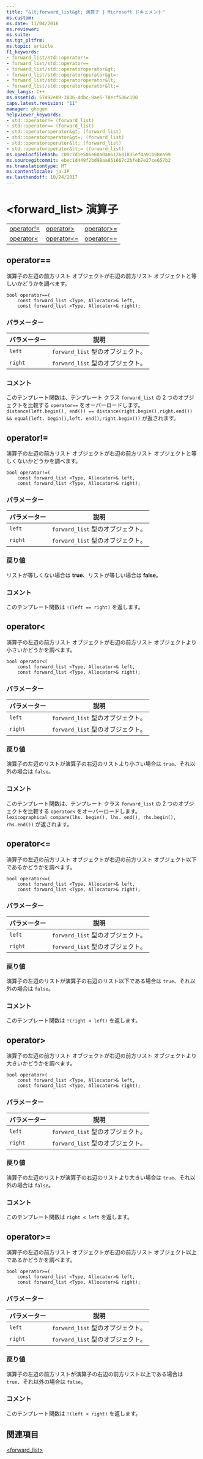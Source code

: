 ```yaml
---
title: "&lt;forward_list&gt; 演算子 | Microsoft ドキュメント"
ms.custom: 
ms.date: 11/04/2016
ms.reviewer: 
ms.suite: 
ms.tgt_pltfrm: 
ms.topic: article
f1_keywords:
- forward_list/std::operator!=
- forward_list/std::operator==
- forward_list/std::operatoroperator&gt;
- forward_list/std::operatoroperator&gt=;
- forward_list/std::operatoroperator&lt;
- forward_list/std::operatoroperator&lt;=
dev_langs: C++
ms.assetid: 57492e09-3836-4dbc-9ae5-78ecf506c190
caps.latest.revision: "11"
manager: ghogen
helpviewer_keywords:
- std::operator!= (forward_list)
- std::operator== (forward_list)
- std::operatoroperator&gt; (forward_list)
- std::operatoroperator&gt=; (forward_list)
- std::operatoroperator&lt; (forward_list)
- std::operatoroperator&lt;= (forward_list)
ms.openlocfilehash: c00c7d1e506e60a0a8612601835ef4a91b98ea99
ms.sourcegitcommit: ebec1d449f2bd98aa851667c2bfeb7e27ce657b2
ms.translationtype: MT
ms.contentlocale: ja-JP
ms.lasthandoff: 10/24/2017
---
```

# <a name="ltforwardlistgt-operators"></a>&lt;forward_list&gt; 演算子
||||  
|-|-|-|  
|[operator!=](#op_neq)|[operator&gt;](#op_gt)|[operator&gt;=](#op_gt_eq)|  
|[operator&lt;](#op_lt)|[operator&lt;=](#op_lt_eq)|[operator==](#op_eq_eq)|  
  
##  <a name="op_eq_eq"></a>  operator==  
 演算子の左辺の前方リスト オブジェクトが右辺の前方リスト オブジェクトと等しいかどうかを調べます。  
  
```
bool operator==(
    const forward_list <Type, Allocator>& left,
    const forward_list <Type, Allocator>& right);
```  
  
### <a name="parameters"></a>パラメーター  
  
|パラメーター|説明|  
|---------------|-----------------|  
|`left`|`forward_list` 型のオブジェクト。|  
|`right`|`forward_list` 型のオブジェクト。|  
  
### <a name="remarks"></a>コメント  
 このテンプレート関数は、テンプレート クラス `forward_list` の 2 つのオブジェクトを比較する `operator==` をオーバーロードします。 `distance(left.begin(), end()) == distance(right.begin(),right.end()) && equal(left. begin(),left. end(),right.begin())` が返されます。  
  
##  <a name="op_neq"></a>  operator!=  
 演算子の左辺の前方リスト オブジェクトが右辺の前方リスト オブジェクトと等しくないかどうかを調べます。  
  
```
bool operator!=(
    const forward_list <Type, Allocator>& left,
    const forward_list <Type, Allocator>& right);
```  
  
### <a name="parameters"></a>パラメーター  
  
|パラメーター|説明|  
|---------------|-----------------|  
|`left`|`forward_list` 型のオブジェクト。|  
|`right`|`forward_list` 型のオブジェクト。|  
  
### <a name="return-value"></a>戻り値  
 リストが等しくない場合は **true**、リストが等しい場合は **false**。  
  
### <a name="remarks"></a>コメント  
 このテンプレート関数は `!(left == right)` を返します。  
  
##  <a name="op_lt"></a>  operator&lt;  
 演算子の左辺の前方リスト オブジェクトが右辺の前方リスト オブジェクトより小さいかどうかを調べます。  
  
```
bool operator<(
    const forward_list <Type, Allocator>& left,
    const forward_list <Type, Allocator>& right);
```  
  
### <a name="parameters"></a>パラメーター  
  
|パラメーター|説明|  
|---------------|-----------------|  
|`left`|`forward_list` 型のオブジェクト。|  
|`right`|`forward_list` 型のオブジェクト。|  
  
### <a name="return-value"></a>戻り値  
 演算子の左辺のリストが演算子の右辺のリストより小さい場合は `true`、それ以外の場合は `false`。  
  
### <a name="remarks"></a>コメント  
 このテンプレート関数は、テンプレート クラス `forward_list` の 2 つのオブジェクトを比較する `operator<` をオーバーロードします。 `lexicographical_compare(lhs. begin(), lhs. end(), rhs.begin(), rhs.end())` が返されます。  
  
##  <a name="op_lt_eq"></a>  operator&lt;=  
 演算子の左辺の前方リスト オブジェクトが右辺の前方リスト オブジェクト以下であるかどうかを調べます。  
  
```
bool operator<=(
    const forward_list <Type, Allocator>& left,
    const forward_list <Type, Allocator>& right);
```  
  
### <a name="parameters"></a>パラメーター  
  
|パラメーター|説明|  
|---------------|-----------------|  
|`left`|`forward_list` 型のオブジェクト。|  
|`right`|`forward_list` 型のオブジェクト。|  
  
### <a name="return-value"></a>戻り値  
 演算子の左辺のリストが演算子の右辺のリスト以下である場合は `true`、それ以外の場合は `false`。  
  
### <a name="remarks"></a>コメント  
 このテンプレート関数は `!(right < left)` を返します。  
  
##  <a name="op_gt"></a>  operator&gt;  
 演算子の左辺の前方リスト オブジェクトが右辺の前方リスト オブジェクトより大きいかどうかを調べます。  
  
```
bool operator>(
    const forward_list <Type, Allocator>& left,
    const forward_list <Type, Allocator>& right);
```  
  
### <a name="parameters"></a>パラメーター  
  
|パラメーター|説明|  
|---------------|-----------------|  
|`left`|`forward_list` 型のオブジェクト。|  
|`right`|`forward_list` 型のオブジェクト。|  
  
### <a name="return-value"></a>戻り値  
 演算子の左辺のリストが演算子の右辺のリストより大きい場合は `true`、それ以外の場合は `false`。  
  
### <a name="remarks"></a>コメント  
 このテンプレート関数は `right < left` を返します。  
  
##  <a name="op_gt_eq"></a>  operator&gt;=  
 演算子の左辺の前方リスト オブジェクトが右辺の前方リスト オブジェクト以上であるかどうかを調べます。  
  
```
bool operator>=(
    const forward_list <Type, Allocator>& left,
    const forward_list <Type, Allocator>& right);
```  
  
### <a name="parameters"></a>パラメーター  
  
|パラメーター|説明|  
|---------------|-----------------|  
|`left`|`forward_list` 型のオブジェクト。|  
|`right`|`forward_list` 型のオブジェクト。|  
  
### <a name="return-value"></a>戻り値  
 演算子の左辺の前方リストが演算子の右辺の前方リスト以上である場合は `true`、それ以外の場合は `false`。  
  
### <a name="remarks"></a>コメント  
 このテンプレート関数は `!(left < right)` を返します。  
  
## <a name="see-also"></a>関連項目  
 [<forward_list>](../standard-library/forward-list.md)



